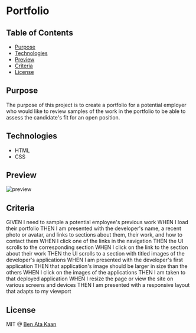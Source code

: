 # Portfolio

## Table of Contents

* [Purpose](#purpose)
* [Technologies](#technologies)
* [Preview](#preview)
* [Criteria](#criteria)
* [License](#license)

## Purpose

The purpose of this project is to create a portfolio for a potential employer who would like to review samples of the work in the portfolio to be able to assess the candidate's fit for an open position. 


## Technologies

* HTML
* CSS

## Preview

![preview](https://user-images.githubusercontent.com/88162275/130365749-8481bed4-435f-4a00-af5d-44464faffaf9.png)


## Criteria
GIVEN I need to sample a potential employee's previous work
WHEN I load their portfolio
THEN I am presented with the developer's name, a recent photo or avatar, and links to sections about them, their work, and how to contact them
WHEN I click one of the links in the navigation
THEN the UI scrolls to the corresponding section
WHEN I click on the link to the section about their work
THEN the UI scrolls to a section with titled images of the developer's applications
WHEN I am presented with the developer's first application
THEN that application's image should be larger in size than the others
WHEN I click on the images of the applications
THEN I am taken to that deployed application
WHEN I resize the page or view the site on various screens and devices
THEN I am presented with a responsive layout that adapts to my viewport



## License

MIT @ [Ben Ata Kaan](https://github.com/benkaan001)
